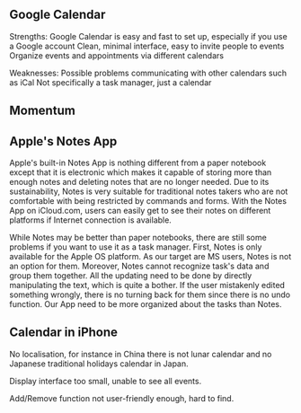 
## Google Calendar
Strengths:
Google Calendar is easy and fast to set up, especially if you use a Google account
Clean, minimal interface, easy to invite people to events
Organize events and appointments via different calendars

Weaknesses:
Possible problems communicating with other calendars such as iCal
Not specifically a task manager, just a calendar

## Momentum

## Apple's Notes App
Apple's built-in Notes App is nothing different from a paper notebook except that it is electronic which makes it capable of storing more than enough notes and deleting notes that are no longer needed. Due to its sustainability, Notes is very suitable for traditional notes takers who are not comfortable with being restricted by commands and forms. With the Notes App on iCloud.com, users can easily get to see their notes on different platforms if Internet connection is available.

While Notes may be better than paper notebooks, there are still some problems if you want to use it as a task manager. First, Notes is only available for the Apple OS platform. As our target are MS users, Notes is not an option for them. Moreover, Notes cannot recognize task's data and group them together. All the updating need to be done by directly manipulating the text, which is quite a bother. If the user mistakenly edited something wrongly, there is no turning back for them since there is no undo function. Our App need to be more organized about the tasks than Notes.

## Calendar in iPhone
No localisation, for instance in China there is not lunar calendar and no Japanese traditional holidays calendar in Japan.

Display interface too small, unable to see all events.

Add/Remove function not user-friendly enough, hard to find.
